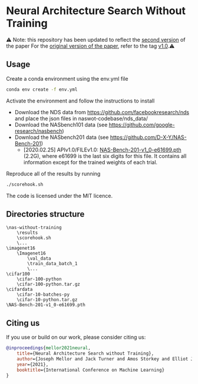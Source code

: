 # Neural Architecture Search Without Training 

:warning: Note: this repository has been updated to reflect the [second version](https://arxiv.org/abs/2006.04647) of the paper 
For the [original version of the paper](https://arxiv.org/abs/2006.04647v1), refer to the tag [v1.0](https://github.com/BayesWatch/nas-without-training/releases/tag/v1.0).:warning:

## Usage 

Create a conda environment using the env.yml file

```bash
conda env create -f env.yml
```

Activate the environment and follow the instructions to install

* Download the NDS data from https://github.com/facebookresearch/nds and place the json files in naswot-codebase/nds_data/
* Download the NASbench101 data (see https://github.com/google-research/nasbench)
* Download the NASbench201 data (see https://github.com/D-X-Y/NAS-Bench-201)
    * [2020.02.25] APIv1.0/FILEv1.0: [NAS-Bench-201-v1_0-e61699.pth](https://drive.google.com/open?id=1SKW0Cu0u8-gb18zDpaAGi0f74UdXeGKs) (2.2G), where e61699 is the last six digits for this file. It contains all information except for the trained weights of each trial.

Reproduce all of the results by running 

```bash
./scorehook.sh
```

The code is licensed under the MIT licence.

## Directories structure

```
\nas-without-training
    \results
    \scorehook.sh
    \...
\imagenet16
    \Imagenet16
        \val_data
        \train_data_batch_1
        \...
\cifar100
    \cifar-100-python
    \cifar-100-python.tar.gz
\cifardata
    \cifar-10-batches-py
    \cifar-10-python.tar.gz
\NAS-Bench-201-v1_0-e61699.pth
```
## Citing us

If you use or build on our work, please consider citing us:

```bibtex
@inproceedings{mellor2021neural,
    title={Neural Architecture Search without Training},
    author={Joseph Mellor and Jack Turner and Amos Storkey and Elliot J. Crowley},
    year={2021},
    booktitle={International Conference on Machine Learning}
}
```

